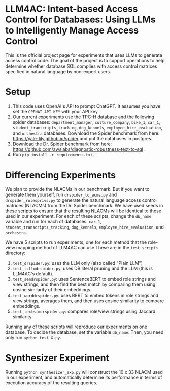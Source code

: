 # LLM4AC: Intent-based Access Control for Databases: Using LLMs to Intelligently Manage Access Control
This is the official project page for experiments that uses LLMs to generate access control code. The goal of the project is to support operations to help determine whether database SQL complies with access control matrices specified in natural language by non-expert users.

# Setup
1. This code uses OpenAI's API to prompt ChatGPT. It assumes you have set the ```OPENAI_API_KEY``` with your API key.
2. Our current experiments use the TPC-H database and the following spider databases: ```department_manager```, ```culture_company```, ```bike_1```, ```car_1```, ```student_transcripts_tracking```, ```dog_kennels```, ```employee_hire_evaluation```, and ```orchestra``` databases. Download the Spider benchmark from here: https://yale-lily.github.io/spider and put the databases in postgres.
3. Download the Dr. Spider benchmark from here: https://github.com/awslabs/diagnostic-robustness-text-to-sql .
4. Run ```pip install -r requirements.txt```.

# Differencing Experiments
We plan to provide the NLACMs in our benchmark. But if you want to generate them yourself, run ```drspider_to_acms.py``` and ```drspider_rolesprivs.py``` to generate the natural language access control matrices (NLACMs) from the Dr. Spider benchmark. We have used seeds in these scripts to ensure that the resulting NLACMs will be identical to those used in our experiment.
For each of these scripts, change the ```db_name``` variable and run for each of databases: ```car_1```, ```student_transcripts_tracking```, ```dog_kennels```, ```employee_hire_evaluation```, and ```orchestra```.

We have 5 scripts to run experiments, one for each method that the role-view mapping method of LLM4AC can use These are in the ```test_scripts``` directory:

1. ```test_drspider.py```: uses the LLM only (also called "Plain LLM")
2. ```test_tsllmdrspider.py```: uses DB literal pruning and the LLM (this is LLM4AC's default).
3. ```test_semdrspider.py```: uses SentenceBERT to embed role strings and view strings, and then find the best match by comparing them using cosine similarity of their embeddings.
4. ```test_worddrspider.py```: uses BERT to embed tokens in role strings and view strings, averages them, and then uses cosine similarity to compare embeddings. 
5. ```test_textsimdrspider.py```: compares role/view strings using Jaccard similarity.

Running any of these scripts will reproduce our experiments on one database. To decide the database, set the variable ```db_name```. Then, you need only run ```python test_X.py```.

# Synthesizer Experiment
Running ```python synthesizer_exp.py``` will construct the 10 x 33 NLACM used in our experiment, and automatically determine its performance in terms of execution accuracy of the resulting queries.



